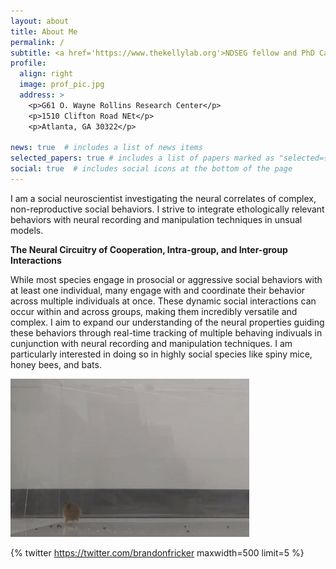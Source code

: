 ```yaml
---
layout: about
title: About Me
permalink: /
subtitle: <a href='https://www.thekellylab.org'>NDSEG fellow and PhD Candidate in The Kelly lab at Emory University</a>. 
profile:
  align: right
  image: prof_pic.jpg
  address: >
    <p>G61 O. Wayne Rollins Research Center</p>
    <p>1510 Clifton Road NEt</p>
    <p>Atlanta, GA 30322</p>

news: true  # includes a list of news items
selected_papers: true # includes a list of papers marked as "selected={true}"
social: true  # includes social icons at the bottom of the page
---
```


I am a social neuroscientist investigating the neural correlates of complex, non-reproductive social behaviors. I strive to integrate ethologically relevant behaviors with neural recording and manipulation techniques in unsual models. 

<strong> The Neural Circuitry of Cooperation, Intra-group, and Inter-group Interactions </strong>

While most species engage in prosocial or aggressive social behaviors with at least one individual, many engage with and coordinate their behavior across multiple individuals at once. These dynamic social interactions can occur 
within and across groups, making them incredibly versatile and complex. I aim to expand our understanding of the neural properties guiding these behaviors through real-time tracking of multiple behaving indivuals in cunjunction
with neural recording and manipulation techniques. I am particularly interested in doing so in highly social species like spiny mice, honey bees, and bats.

![alt text][logo]

[logo]: https://github.com/Brandon-Fricker/Brandon-Fricker.github.io/blob/master/assets/img/Luna%20backflip.gif?raw=true "Logo Title Text 2"

{% twitter https://twitter.com/brandonfricker maxwidth=500 limit=5 %}









